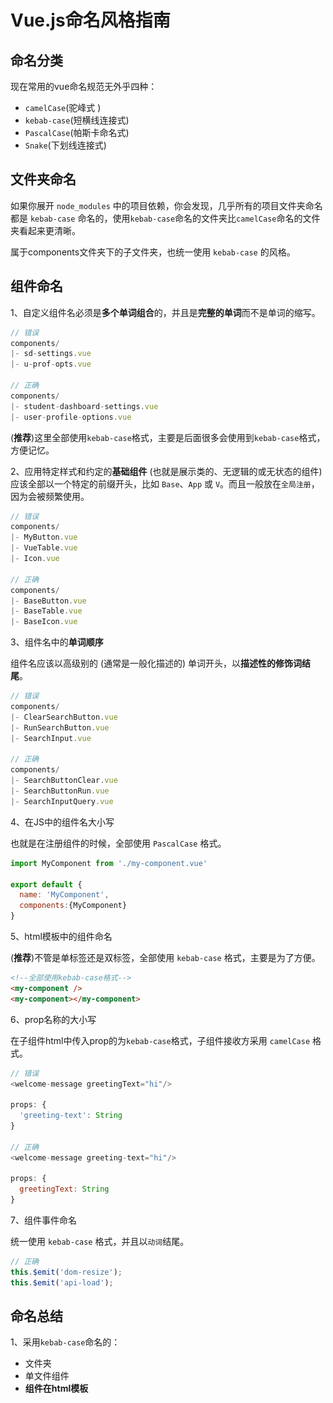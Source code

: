 # Vue.js命名风格指南

## 命名分类

现在常用的vue命名规范无外乎四种：

- `camelCase`(驼峰式 )
- `kebab-case`(短横线连接式)
- `PascalCase`(帕斯卡命名式)
- `Snake`(下划线连接式)

## 文件夹命名

如果你展开 `node_modules` 中的项目依赖，你会发现，几乎所有的项目文件夹命名都是 `kebab-case` 命名的，使用`kebab-case`命名的文件夹比`camelCase`命名的文件夹看起来更清晰。

属于components文件夹下的子文件夹，也统一使用 `kebab-case` 的风格。

## 组件命名

1、自定义组件名必须是**多个单词组合**的，并且是**完整的单词**而不是单词的缩写。

```js
// 错误
components/
|- sd-settings.vue
|- u-prof-opts.vue

// 正确
components/
|- student-dashboard-settings.vue
|- user-profile-options.vue
```

(**推荐**)这里全部使用`kebab-case`格式，主要是后面很多会使用到`kebab-case`格式，方便记忆。

2、应用特定样式和约定的**基础组件** (也就是展示类的、无逻辑的或无状态的组件) 应该全部以一个特定的前缀开头，比如 `Base`、`App` 或 `V`。而且一般放在`全局注册`，因为会被频繁使用。

```js
// 错误
components/
|- MyButton.vue
|- VueTable.vue
|- Icon.vue

// 正确
components/
|- BaseButton.vue
|- BaseTable.vue
|- BaseIcon.vue
```

3、组件名中的**单词顺序**

组件名应该以高级别的 (通常是一般化描述的) 单词开头，以**描述性的修饰词结尾**。

```js
// 错误
components/
|- ClearSearchButton.vue
|- RunSearchButton.vue
|- SearchInput.vue

// 正确
components/
|- SearchButtonClear.vue
|- SearchButtonRun.vue
|- SearchInputQuery.vue
```

4、在JS中的组件名大小写

也就是在注册组件的时候，全部使用 `PascalCase` 格式。

```js
import MyComponent from './my-component.vue'

export default {
  name: 'MyComponent',
  components:{MyComponent}
}
```

5、html模板中的组件命名

(**推荐**)不管是单标签还是双标签，全部使用 `kebab-case` 格式，主要是为了方便。

```html
<!--全部使用kebab-case格式-->
<my-component />
<my-component></my-component>
```

6、prop名称的大小写

在子组件html中传入prop的为`kebab-case`格式，子组件接收方采用 `camelCase` 格式。

```js
// 错误
<welcome-message greetingText="hi"/>
    
props: {
  'greeting-text': String
}

// 正确
<welcome-message greeting-text="hi"/>
    
props: {
  greetingText: String
}
```

7、组件事件命名

统一使用 `kebab-case` 格式，并且以`动词`结尾。

```js
// 正确
this.$emit('dom-resize');
this.$emit('api-load');
```

## 命名总结

1、采用`kebab-case`命名的：

- 文件夹
- 单文件组件
- **组件在html模板<template>中使用(`<my-component></my-component>`)**
- 在模板中prop传入属性到子组件(`<my-componnet set-text="hello"/>`)
- 所有事件名(`this.$emit('api-reload')`)
- **使用组件    <user-cpn></user-cpn>**

2、采用`PascalCase`命名：

- 公共基础组件(`MfcSelect`)
- **js中components注册组件时(`import MyComponent from './my-component.vue'`)**
- 组件的name属性(`name: 'MyComponent'`)

3、采用`camelCase` 命名：

- 子组件接收prop属性

4、view路由视图  用`kebab-case`命名的

5、index.vue  统一使用小写

# 项目结构

<img src="Vue.js%E5%91%BD%E5%90%8D%E9%A3%8E%E6%A0%BC.assets/image-20240104130850947.png" alt="image-20240104130850947" style="zoom:67%;" />

命名方式种类：helloVue(Camel Case即驼峰命名法)，HelloVue（PascalCase即帕斯卡命名法）
为了以防万一，命名的时候统一使用帕斯卡命名法
但是在使用的时候统一使用 kebab-case命名方法

**view里面可以创建 components里面写view的具体 实现**

![image-20240303235557690](Vue.js%E5%91%BD%E5%90%8D%E9%A3%8E%E6%A0%BC.assets/image-20240303235557690.png)

**components文件交 主要写公共功能**

![image-20240303235607989](Vue.js%E5%91%BD%E5%90%8D%E9%A3%8E%E6%A0%BC.assets/image-20240303235607989.png)





或者

view就是视图

components文件写视图的具体实现